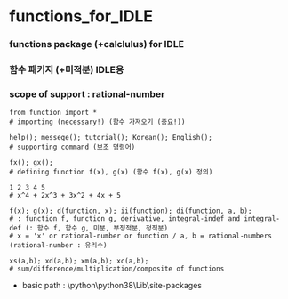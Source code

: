 # functions_for_IDLE
### functions package (+calclulus) for IDLE
### 함수 패키지 (+미적분) IDLE용 
### scope of support : rational-number
```
from function import *
# importing (necessary!) (함수 가져오기 (중요!))
```
```
help(); messege(); tutorial(); Korean(); English();
# supporting command (보조 명령어)
```
```
fx(); gx();
# defining function f(x), g(x) (함수 f(x), g(x) 정의)
```
```
1 2 3 4 5 
# x^4 + 2x^3 + 3x^2 + 4x + 5
```
```
f(x); g(x); d(function, x); ii(function); di(function, a, b);
# : function f, function g, derivative, integral-indef and integral-def (: 함수 f, 함수 g, 미분, 부정적분, 정적분)
# x = 'x' or rational-number or function / a, b = rational-numbers (rational-number : 유리수)
```
```
xs(a,b); xd(a,b); xm(a,b); xc(a,b);
# sum/difference/multiplication/composite of functions
```
- basic path : \python\python38\Lib\site-packages

